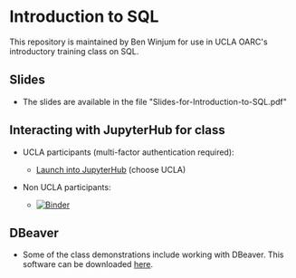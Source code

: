 # Introduction to SQL

This repository is maintained by Ben Winjum for use in UCLA OARC's introductory training class on SQL.

## Slides

* The slides are available in the file "Slides-for-Introduction-to-SQL.pdf"

## Interacting with JupyterHub for class

* UCLA participants (multi-factor authentication required):

  * <a href="https://jupyter.idre.ucla.edu/hub/user-redirect/git-pull?repo=https%3A%2F%2Fgithub.com%2Fbenjum%2Foarc-fall21-intro-to-sql&urlpath=lab%2Ftree%2Foarc-fall21-intro-to-sql%2F&branch=main">Launch into JupyterHub</a> (choose UCLA)

* Non UCLA participants:
  * [![Binder](https://mybinder.org/badge_logo.svg)](https://mybinder.org/v2/gh/benjum/oarc-fall21-intro-to-sql/main?urlpath=lab%2Ftree%2Foarc-fall21-intro-to-sql%2F&branch=main)

## DBeaver

* Some of the class demonstrations include working with DBeaver.  This software can be downloaded [here](https://dbeaver.io/download/).
